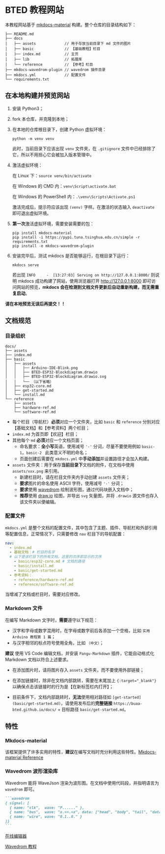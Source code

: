 # BTED 教程网站

本教程网站基于 [mkdocs-material](https://github.com/squidfunk/mkdocs-material) 构建。整个仓库的目录结构如下：

```
├── README.md
├── docs
│   ├── assets             // 用于存放当前目录下 md 文件的图片
│   ├── basic              // 【基础教程】栏目
│   ├── index.md           // 主页
│   ├── lib                // 拓展库
│   └── reference          // 【参考】栏目
├── mkdocs-wavedrom-plugin // wavedrom 插件目录
├── mkdocs.yml             // 配置文件
└── requirements.txt
```

## 在本地构建并预览网站

1. 安装 Python3；
1. fork 本仓库，并克隆到本地；
1. 在本地的仓库根目录下，创建 Python 虚拟环境：

    ```shell
    python -m venv venv
    ```

    此时，当前目录下应该出现 `venv` 文件夹，在 `.gitignore` 文件中已经排除了它，所以不用担心它会被加入版本管理中。

1. 激活虚拟环境：

    在 Linux 下：`source venv/bin/activate`
    
    在 Windows 的 CMD 内：`venv\Script\activate.bat`

    在 Windows 的 PowerShell 内：`.\venv\Scripts\Activate.ps1`

    激活完成后，提示符应该出现 `(venv)` 字样。在激活的状态输入 `deactivate` 即可退出虚拟环境。

1. **第一次**激活虚拟环境，需要安装需要的包：

    ```shell
    pip install mkdocs-material
    pip install -i https://pypi.tuna.tsinghua.edu.cn/simple -r requirements.txt
    pip install -e mkdocs-wavedrom-plugin
    ```

1. 安装完毕后，测试 mkdocs 是否能够运行，在根目录下运行：

    ```shell
    mkdocs serve
    ```

    若出现 `INFO     -  [13:27:03] Serving on http://127.0.0.1:8000/` 则说明 mkdocs 成功构建了网站，使用浏览器打开 http://127.0.0.1:8000 即可访问网站的预览，**mkdocs 会在检测到文档文件更新后自动重新构建，而无需重复启动**。

**请在本地预览无误后再提交！！**

## 文档规范

### 目录组织

```
docs/
├── assets
├── index.md
├── basic
│   ├── assets
│   │   ├── Arduino-IDE-Blink.png
│   │   ├── BTED-ESP32-Blockdiagram.drawio
│   │   ├── BTED-ESP32-Blockdiagram.drawio.svg
│   │   └── （以下省略）
│   ├── esp32-core.md
│   ├── get-started.md
│   └── install.md
└── reference
    ├── assets
    ├── hardware-ref.md
    └── software-ref.md
```
* 每个栏目（导航栏）**必须**对应一个文件夹，比如 `basic` 和 `reference` 分别对应【基础文档】和【参考资料】两个栏目；
* `index.md` 为首页即【欢迎】栏目；
* 其他每个 `md` **必须**对应一个文档页面；
    * 命名要求：**全小写**英语，使用减号 `'-'` 分词，尽量不要使用例如 `basic-1`，`basic-2 ` 此类意义不明的命名；
    * 页面创建后需要在 `mkdocs.yml` 中**手动添加**并设置路径才会加入构建。
* `assets` 文件夹：用于保存**当前目录下**文档的附件，在文档中使用 `assets/xxx.png` 来引用。
    * 新建栏目时，请在栏目文件夹内手动创建 `assets` 文件夹；
    * **要求**图片的命名使用 ASCII 字符，使用减号 `'-'` 分词；
    * **要求**使用 [wavedrom](https://wavedrom.com) 绘制波形图，通过代码块嵌入文档中；
    * **推荐**使用 [draw.io](http://draw.io) 绘图，并导出 `svg` 矢量图，并将 `.drawio` 源文件也存入该文件夹以便编辑。
    

### 配置文件

`mkdocs.yml` 是整个文档的配置文件，其中包含了主题、插件、导航栏和外部引用等配置信息，正常情况下，只需要修改 `nav` 栏目下的导航配置：

```yml
nav:
  - index.md
  - 基础文档：# 栏目的名字
  # 以下是该栏目下的所有文档，这里的次序即显示的次序
    - basic/esp32-core.md # 文档的路径
    - basic/install.md
    - basic/get-started.md
  - 参考资料：
    - reference/hardware-ref.md
    - reference/software-ref.md
```

当增减了文档或栏目时，需要对应修改。

### Markdown 文件

在编写 Markdown 文字时，**需要**遵守以下规范：
* 汉字和字母或数字混用时，在字母或数字前后各添加一个空格，比如 `实用 Arduino 教程第 1 篇`；
* 与汉字相邻的标点符号使用全角，比如 `（中文）`；

**建议** 使用 VS Code 编辑文档，并安装 `Pangu-Markdown` 插件，它能自动格式化 Markdown 文档以符合上述要求。

* 在添加图片时，请将图片存入 `assets` 文件夹，而不要使用外部链接；

* 在添加链接时，除非在文档内部跳转，需要在末尾加上 `{:target="_blank"}` 以确保点击该链接时的行为是【在新标签栏内打开】；

* 目前条件下，文档内部跳转时，**无法**使用相对路径如 `[get-started](basic/get-started.md)`，请使用发布后的**完整链接** `https://buaa-bted.github.io/docs/` + 目标路径 `basic/get-started.md`。

## 特性

### Mkdocs-material

该框架提供了许多实用的特性，**建议**在编写文档时充分利用这些特性。[Mkdocs-material Reference](https://squidfunk.github.io/mkdocs-material/reference/)

### Wavedrom 波形渲染库

Wavedrom 能将 WaveJson 渲染为波形图。在文档中使用代码段，并指明语言为 `wavedrom` 即可。

````markdown
```wavedrom
{ signal: [
  { name: "clk",  wave: "P......" },
  { name: "bus",  wave: "x.==.=x", data: ["head", "body", "tail", "data"] },
  { name: "wire", wave: "0.1..0." }
]}
```
````

[在线编辑器](https://wavedrom.com/editor.html)

[Wavedrom 教程](https://wavedrom.com/tutorial.html)